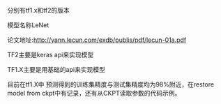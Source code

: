 分别有tf1.x和tf2的版本

模型名称LeNet

论文地址:http://yann.lecun.com/exdb/publis/pdf/lecun-01a.pdf

TF2主要是keras api来实现模型

TF1.X主要是用基础的api来实现模型

目前在tf1.X中 预测得到的训练集精度与测试集精度均为98%附近，在restore model from ckpt中有记录，还有从CKPT读取参数的代码示例。


